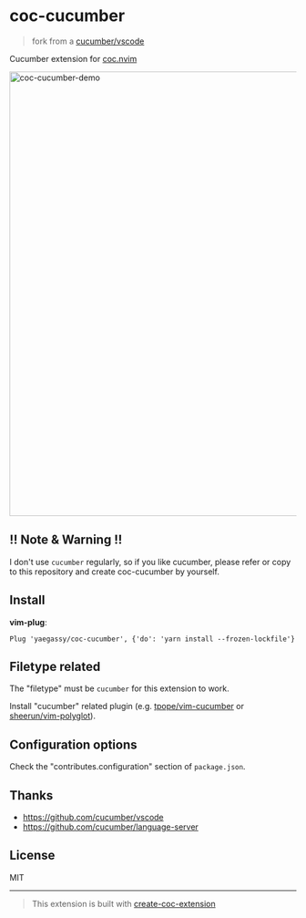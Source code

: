 # coc-cucumber

> fork from a [cucumber/vscode](https://github.com/cucumber/vscode)

Cucumber extension for [coc.nvim](https://github.com/neoclide/coc.nvim)

<img width="780" alt="coc-cucumber-demo" src="https://user-images.githubusercontent.com/188642/156540810-1b3a47d4-6cfd-4dbc-852b-5849d0bcfcc0.png" />

## !! Note & Warning !!

I don't use `cucumber` regularly, so if you like cucumber, please refer or copy to this repository and create coc-cucumber by yourself.

## Install

**vim-plug**:

```vim
Plug 'yaegassy/coc-cucumber', {'do': 'yarn install --frozen-lockfile'}
```

## Filetype related

The "filetype" must be `cucumber` for this extension to work.

Install "cucumber" related plugin (e.g. [tpope/vim-cucumber](https://github.com/tpope/vim-cucumber) or [sheerun/vim-polyglot](https://github.com/sheerun/vim-polyglot)).

## Configuration options

Check the "contributes.configuration" section of `package.json`.

## Thanks

- <https://github.com/cucumber/vscode>
- <https://github.com/cucumber/language-server>

## License

MIT

---

> This extension is built with [create-coc-extension](https://github.com/fannheyward/create-coc-extension)
